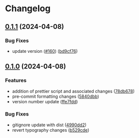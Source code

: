 # Changelog

## [0.1.1](https://github.com/ogcio/ogcio-ds/compare/v0.1.0...v0.1.1) (2024-04-08)


### Bug Fixes

* update version ([#160](https://github.com/ogcio/ogcio-ds/issues/160)) ([bd9cf76](https://github.com/ogcio/ogcio-ds/commit/bd9cf766182cbe246d4f33afa21322a4013134ee))

## [0.1.0](https://github.com/ogcio/ogcio-ds/compare/v0.0.25...v0.1.0) (2024-04-08)


### Features

* addition of prettier script and associated changes ([78db678](https://github.com/ogcio/ogcio-ds/commit/78db6783ef60bf13b77ac5c31e31299b9ee44109))
* pre-commit formatting changes ([5840dbb](https://github.com/ogcio/ogcio-ds/commit/5840dbbfbc23c9cd88d9b4f0d756c5808fcddeda))
* version number update ([ffe7fdd](https://github.com/ogcio/ogcio-ds/commit/ffe7fdd3d13c50d93d34b7c17f9ed757483177f7))


### Bug Fixes

* gitignore update with dist ([4990dd2](https://github.com/ogcio/ogcio-ds/commit/4990dd203cb4876cfcbb88fe82eb6860378c3552))
* revert typography changes ([b529cde](https://github.com/ogcio/ogcio-ds/commit/b529cdeb9386a89f9f6ab7bbb8f20a89f1b492f3))
